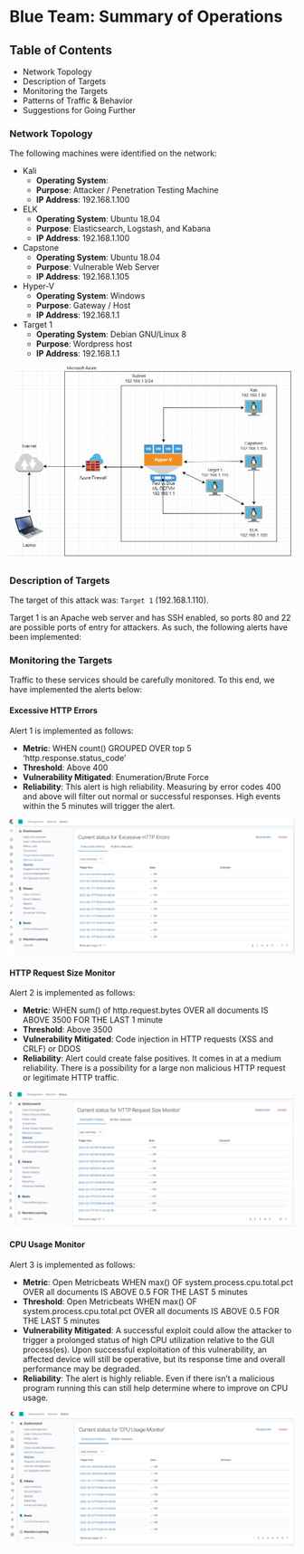 # Blue Team: Summary of Operations

## Table of Contents
- Network Topology
- Description of Targets
- Monitoring the Targets
- Patterns of Traffic & Behavior
- Suggestions for Going Further

### Network Topology

The following machines were identified on the network:
- Kali
  - **Operating System**:
  - **Purpose**: Attacker / Penetration Testing Machine
  - **IP Address**: 192.168.1.100
- ELK
  - **Operating System**: Ubuntu 18.04
  - **Purpose**: Elasticsearch, Logstash, and Kabana
  - **IP Address**: 192.168.1.100
- Capstone 
  - **Operating System**: Ubuntu 18.04
  - **Purpose**: Vulnerable Web Server
  - **IP Address**: 192.168.1.105
- Hyper-V
  - **Operating System**: Windows 
  - **Purpose**: Gateway / Host
  - **IP Address**: 192.168.1.1
- Target 1
  - **Operating System**: Debian GNU/Linux 8
  - **Purpose**: Wordpress host
  - **IP Address**: 192.168.1.1

![](Images/Network.png)

### Description of Targets

The target of this attack was: `Target 1` (192.168.1.110).

Target 1 is an Apache web server and has SSH enabled, so ports 80 and 22 are possible ports of entry for attackers. As such, the following alerts have been implemented:

### Monitoring the Targets

Traffic to these services should be carefully monitored. To this end, we have implemented the alerts below:

#### Excessive HTTP Errors

Alert 1 is implemented as follows:
  - **Metric**: WHEN count() GROUPED OVER top 5 ‘http.response.status_code’
  - **Threshold**: Above 400
  - **Vulnerability Mitigated**: Enumeration/Brute Force
  - **Reliability**: This alert is high reliability. Measuring by error codes 400 and above will filter out normal or successful responses. High events within the 5 minutes will trigger the alert. 

![](Images/image.png)

#### HTTP Request Size Monitor
Alert 2 is implemented as follows:
  - **Metric**: WHEN sum() of http.request.bytes OVER all documents IS ABOVE 3500 FOR THE LAST 1 minute
  - **Threshold**: Above 3500
  - **Vulnerability Mitigated**: Code injection in HTTP requests (XSS and CRLF) or DDOS
  - **Reliability**: Alert could create false positives. It comes in at a medium reliability. There is a possibility for a large non malicious HTTP request or legitimate HTTP traffic.

![](Images/image1.png)

#### CPU Usage Monitor
Alert 3 is implemented as follows:
  - **Metric**: Open Metricbeats WHEN max() OF system.process.cpu.total.pct OVER all documents IS ABOVE 0.5 FOR THE LAST 5 minutes
  - **Threshold**: Open Metricbeats WHEN max() OF system.process.cpu.total.pct OVER all documents IS ABOVE 0.5 FOR THE LAST 5 minutes
  - **Vulnerability Mitigated**: A successful exploit could allow the attacker to trigger a prolonged status of high CPU utilization relative to the GUI process(es). Upon successful exploitation of this vulnerability, an affected device will still be operative, but its response time and overall performance may be degraded.
  - **Reliability**: The alert is highly reliable. Even if there isn’t a malicious program running this can still help determine where to improve on CPU usage. 

![](Images/image2.png)
